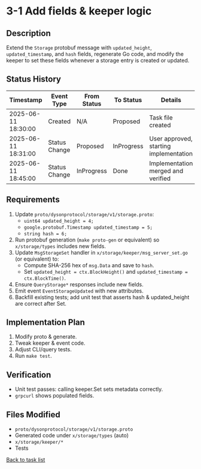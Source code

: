 # 3-1 Add fields & keeper logic

## Description
Extend the `Storage` protobuf message with `updated_height`, `updated_timestamp`, and `hash` fields, regenerate Go code, and modify the keeper to set these fields whenever a storage entry is created or updated.

## Status History
| Timestamp | Event Type | From Status | To Status | Details | User |
|-----------|------------|-------------|-----------|---------|------|
| 2025-06-11 18:30:00 | Created | N/A | Proposed | Task file created | ai-agent |
| 2025-06-11 18:31:00 | Status Change | Proposed | InProgress | User approved, starting implementation | ai-agent |
| 2025-06-11 18:45:00 | Status Change | InProgress | Done | Implementation merged and verified | user |

## Requirements
1. Update `proto/dysonprotocol/storage/v1/storage.proto`:  
   - `uint64 updated_height = 4;`  
   - `google.protobuf.Timestamp updated_timestamp = 5;`  
   - `string hash = 6;`
2. Run protobuf generation (`make proto-gen` or equivalent) so `x/storage/types` includes new fields.
3. Update `MsgStorageSet` handler in `x/storage/keeper/msg_server_set.go` (or equivalent) to:
   - Compute SHA-256 hex of `msg.Data` and save to `hash`.
   - Set `updated_height = ctx.BlockHeight()` and `updated_timestamp = ctx.BlockTime()`.
4. Ensure `QueryStorage*` responses include new fields.
5. Emit event `EventStorageUpdated` with new attributes.
6. Backfill existing tests; add unit test that asserts hash & updated_height are correct after Set.

## Implementation Plan
1. Modify proto & generate.  
2. Tweak keeper & event code.  
3. Adjust CLI/query tests.  
4. Run `make test`.

## Verification
- Unit test passes: calling keeper.Set sets metadata correctly.  
- `grpcurl` shows populated fields.

## Files Modified
- `proto/dysonprotocol/storage/v1/storage.proto`
- Generated code under `x/storage/types` (auto)  
- `x/storage/keeper/*`  
- Tests

[Back to task list](./tasks.md) 